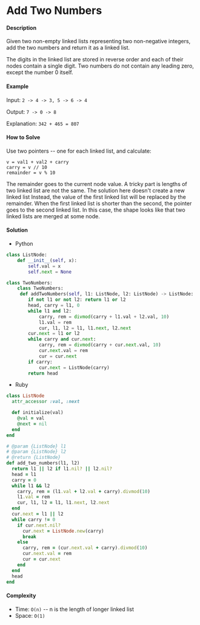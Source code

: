 # Add Two Numbers

#### Description

Given two non-empty linked lists representing two non-negative integers,
add the two numbers and return it as a linked list.

The digits in the linked list are stored in reverse order and each of
their nodes contain a single digit.
Two numbers do not contain any leading zero, except the number 0 itself.

#### Example
Input: `2 -> 4 -> 3, 5 -> 6 -> 4`

Output: `7 -> 0 -> 8`

Explanation: `342 + 465 = 807`

#### How to Solve

Use two pointers -- one for each linked list, and calculate:

```
v = val1 + val2 + carry
carry = v // 10
remainder = v % 10
```

The remainder goes to the current node value.
A tricky part is lengths of two linked list are not the same.
The solution here doesn't create a new linked list
Instead, the value of the first linked list will be replaced by the remainder.
When the first linked list is shorter than the second, the pointer goes to the second linked list. In this case, the shape looks like that two linked lists are merged at some node.

#### Solution
- Python

```python
class ListNode:
    def __init__(self, x):
        self.val = x
        self.next = None

class TwoNumbers:
    class TwoNumbers:
     def addTwoNumbers(self, l1: ListNode, l2: ListNode) -> ListNode:
        if not l1 or not l2: return l1 or l2
        head, carry = l1, 0
        while l1 and l2:
            carry, rem = divmod(carry + l1.val + l2.val, 10)
            l1.val = rem
            cur, l1, l2 = l1, l1.next, l2.next
        cur.next = l1 or l2
        while carry and cur.next:
            carry, rem = divmod(carry + cur.next.val, 10)
            cur.next.val = rem
            cur = cur.next
        if carry:
            cur.next = ListNode(carry)
        return head
```

- Ruby

```ruby
class ListNode
  attr_accessor :val, :next

  def initialize(val)
    @val = val
    @next = nil
  end
end

# @param {ListNode} l1
# @param {ListNode} l2
# @return {ListNode}
def add_two_numbers(l1, l2)
  return l1 || l2 if l1.nil? || l2.nil?
  head = l1
  carry = 0
  while l1 && l2
    carry, rem = (l1.val + l2.val + carry).divmod(10)
    l1.val = rem
    cur, l1, l2 = l1, l1.next, l2.next
  end
  cur.next = l1 || l2
  while carry != 0
    if cur.next.nil?
      cur.next = ListNode.new(carry)
      break
    else
      carry, rem = (cur.next.val + carry).divmod(10)
      cur.next.val = rem
      cur = cur.next
    end
  end
  head
end
```

#### Complexity
- Time: `O(n)` -- n is the length of longer linked list
- Space: `O(1)`
